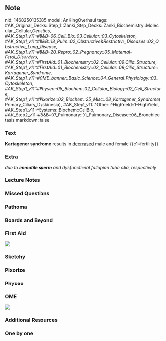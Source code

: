 ## Note
nid: 1468250135385
model: AnKingOverhaul
tags: #AK_Original_Decks::Step_1::Zanki_Step_Decks::Zanki_Biochemistry::Molecular,_Cellular,_Genetics, #AK_Step1_v11::#B&B::06_Cell_Bio::03_Cellular::03_Cytoskeleton, #AK_Step1_v11::#B&B::18_Pulm::02_Obstructive_&_Restrictive_Diseases::02_Obstructive_Lung_Disease, #AK_Step1_v11::#B&B::20_Repro::02_Pregnancy::05_Maternal-Fetal_Disorders, #AK_Step1_v11::#FirstAid::01_Biochemistry::02_Cellular::09_Cilia_Structure, #AK_Step1_v11::#FirstAid::01_Biochemistry::02_Cellular::09_Cilia_Structure::Kartagener_Syndrome, #AK_Step1_v11::#OME_banner::Basic_Science::04_General_Physiology::03_Cytoskeleton, #AK_Step1_v11::#Physeo::05_Biochem::02_Cellular_Biology::02_Cell_Structure, #AK_Step1_v11::#Pixorize::02_Biochem::25_Misc::08_Kartagener_Syndrome_(Primary_Ciliary_Dyskinesia), #AK_Step1_v11::^Other::^HighYield::1-HighYield, #AK_Step1_v11::^Systems::Biochem::CellBio, #AK_Step2_v11::#B&B::07_Pulmonary::01_Pulmonary_Disease::08_Bronchiectasis
markdown: false

### Text
<div>
  <b>Kartagener syndrome</b> results in <u>decreased</u> male and
  female {{c1::fertility}}
</div>

### Extra
<i>due to <b>immotile sperm</b> and dysfunctional fallopian tube
cilia, respectively</i>

### Lecture Notes


### Missed Questions


### Pathoma


### Boards and Beyond


### First Aid
<img src="tmpDh5FBp.png">

### Sketchy


### Pixorize


### Physeo


### OME
<div class="ome-widget">
  <a href=
  "https://onlinemeded.org/spa/general-physiology/cytoskeleton/acquire?ref=anki">
  <img src="_OME_AnkiFlashcards_Lesson_3.png"></a>
</div>

### Additional Resources


### One by one


